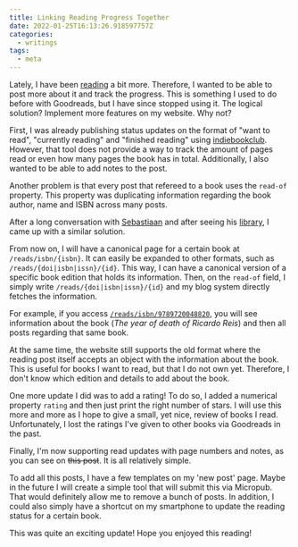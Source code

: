 ```yaml
---
title: Linking Reading Progress Together
date: 2022-01-25T16:13:26.918597757Z
categories:
  - writings
tags:
  - meta
---
```


Lately, I have been [reading](/readings/) a bit more. Therefore, I wanted to be able to post more about it and track the progress. This is something I used to do before with Goodreads, but I have since stopped using it. The logical solution? Implement more features on my website. Why not?

<!--more-->

First, I was already publishing status updates on the format of "want to read", "currently reading" and "finished reading" using [indiebookclub](https://indiebookclub.biz/). However, that tool does not provide a way to track the amount of pages read or even how many pages the book has in total. Additionally, I also wanted to be able to add notes to the post.

Another problem is that every post that refereed to a book uses the `read-of` property. This property was duplicating information regarding the book author, name and ISBN across many posts.

After a long conversation with [Sebastiaan](https://seblog.nl/) and after seeing his [library](https://seblog.nl/bieb), I came up with a similar solution.

From now on, I will have a canonical page for a certain book at `/reads/isbn/{isbn}`. It can easily be expanded to other formats, such as `/reads/{doi|isbn|issn}/{id}`. This way, I can have a canonical version of a specific book edition that holds its information. Then, on the `read-of` field, I simply write `/reads/{doi|isbn|issn}/{id}` and my blog system directly fetches the information.

For example, if you access [`/reads/isbn/9789720048820`](/2022/01/17/o-ano-da-morte-de-ricardo-reis), you will see information about the book (*The year of death of Ricardo Reis*) and then all posts regarding that same book.

At the same time, the website still supports the old format where the reading post itself accepts an object with the information about the book. This is useful for books I want to read, but that I do not own yet. Therefore, I don't know which edition and details to add about the book.

One more update I did was to add a rating! To do so, I added a numerical property `rating` and then just print the right number of stars. I will use this more and more as I hope to give a small, yet nice, review of books I read. Unfortunately, I lost the ratings I've given to other books via Goodreads in the past.

Finally, I'm now supporting read updates with page numbers and notes, as you can see on ~~this post~~. It is all relatively simple.

To add all this posts, I have a few templates on my 'new post' page. Maybe in the future I will create a simple tool that will submit this via Micropub. That would definitely allow me to remove a bunch of posts. In addition, I could also simply have a shortcut on my smartphone to update the reading status for a certain book.

This was quite an exciting update! Hope you enjoyed this reading!

